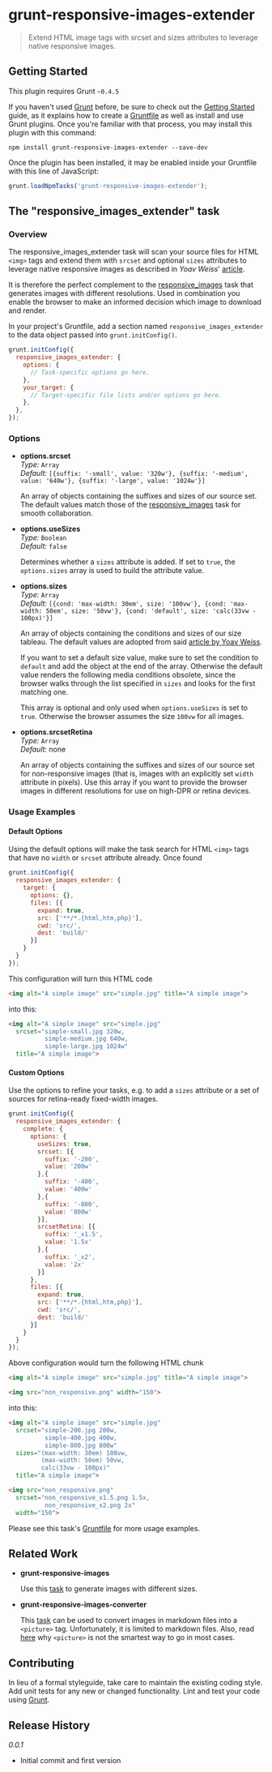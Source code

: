 # grunt-responsive-images-extender

> Extend HTML image tags with srcset and sizes attributes to leverage native responsive images.

## Getting Started
This plugin requires Grunt `~0.4.5`

If you haven't used [Grunt](http://gruntjs.com/) before, be sure to check out the [Getting Started](http://gruntjs.com/getting-started) guide, as it explains how to create a [Gruntfile](http://gruntjs.com/sample-gruntfile) as well as install and use Grunt plugins. Once you're familiar with that process, you may install this plugin with this command:

```shell
npm install grunt-responsive-images-extender --save-dev
```

Once the plugin has been installed, it may be enabled inside your Gruntfile with this line of JavaScript:

```js
grunt.loadNpmTasks('grunt-responsive-images-extender');
```

## The "responsive_images_extender" task

### Overview

The responsive_images_extender task will scan your source files for HTML `<img>` tags and extend them with `srcset` and optional `sizes` attributes to leverage native responsive images as described in *Yoav Weiss*' [article](https://dev.opera.com/articles/native-responsive-images/).

It is therefore the perfect complement to the [responsive_images](https://github.com/andismith/grunt-responsive-images/) task that generates images with different resolutions. Used in combination you enable the browser to make an informed decision which image to download and render.

In your project's Gruntfile, add a section named `responsive_images_extender` to the data object passed into `grunt.initConfig()`.

```js
grunt.initConfig({
  responsive_images_extender: {
    options: {
      // Task-specific options go here.
    },
    your_target: {
      // Target-specific file lists and/or options go here.
    },
  },
});
```

### Options

* **options.srcset**<br>
  *Type:* `Array`<br>
  *Default:* `[{suffix: '-small', value: '320w'}, {suffix: '-medium', value: '640w'}, {suffix: '-large', value: '1024w'}]`<br>

  An array of objects containing the suffixes and sizes of our source set. The default values match those of the [responsive_images](https://github.com/andismith/grunt-responsive-images/) task for smooth collaboration.

* **options.useSizes**<br>
  *Type:* `Boolean`<br>
  *Default:* `false`<br>

  Determines whether a `sizes` attribute is added. If set to `true`, the `options.sizes` array is used to build the attribute value.

* **options.sizes**<br>
  *Type:* `Array`<br>
  *Default:* `[{cond: 'max-width: 30em', size: '100vw'}, {cond: 'max-width: 50em', size: '50vw'}, {cond: 'default', size: 'calc(33vw - 100px)'}]`<br>

  An array of objects containing the conditions and sizes of our size tableau. The default values are adopted from said [article by Yoav Weiss](https://dev.opera.com/articles/native-responsive-images/).

  If you want to set a default size value, make sure to set the condition to `default` and add the object at the end of the array. Otherwise the default value renders the following media conditions obsolete, since the browser walks through the list specified in `sizes` and looks for the first matching one.

  This array is optional and only used when `options.useSizes` is set to `true`. Otherwise the browser assumes the size `100vw` for all images.

* **options.srcsetRetina**<br>
  *Type:* `Array`<br>
  *Default:* none<br>

  An array of objects containing the suffixes and sizes of our source set for non-responsive images (that is, images with an explicitly set `width` attribute in pixels). Use this array if you want to provide the browser images in different resolutions for use on high-DPR or retina devices.

### Usage Examples

#### Default Options
Using the default options will make the task search for HTML `<img>` tags that have no `width` or `srcset` attribute already. Once found

```js
grunt.initConfig({
  responsive_images_extender: {
    target: {
      options: {},
      files: [{
        expand: true,
        src: ['**/*.{html,htm,php}'],
        cwd: 'src/',
        dest: 'build/'
      }]
    }
  }
});
```

This configuration will turn this HTML code

```html
<img alt="A simple image" src="simple.jpg" title="A simple image">
```

into this:

```html
<img alt="A simple image" src="simple.jpg"
  srcset="simple-small.jpg 320w,
          simple-medium.jpg 640w,
          simple-large.jpg 1024w"
  title="A simple image">
```

#### Custom Options
Use the options to refine your tasks, e.g. to add a `sizes` attribute or a set of sources for retina-ready fixed-width images.

```js
grunt.initConfig({
  responsive_images_extender: {
    complete: {
      options: {
        useSizes: true,
        srcset: [{
          suffix: '-200',
          value: '200w'
        },{
          suffix: '-400',
          value: '400w'
        },{
          suffix: '-800',
          value: '800w'
        }],
        srcsetRetina: [{
          suffix: '_x1.5',
          value: '1.5x'
        },{
          suffix: '_x2',
          value: '2x'
        }]
      },
      files: [{
        expand: true,
        src: ['**/*.{html,htm,php}'],
        cwd: 'src/',
        dest: 'build/'
      }]
    }
  }
});
```

Above configuration would turn the following HTML chunk

```html
<img alt="A simple image" src="simple.jpg" title="A simple image">

<img src="non_responsive.png" width="150">
```

into this:

```html
<img alt="A simple image" src="simple.jpg"
  srcset="simple-200.jpg 200w,
          simple-400.jpg 400w,
          simple-800.jpg 800w"
  sizes="(max-width: 30em) 100vw,
         (max-width: 50em) 50vw,
         calc(33vw - 100px)"
  title="A simple image">

<img src="non_responsive.png"
  srcset="non_responsive_x1.5.png 1.5x,
          non_responsive_x2.png 2x"
  width="150">
```

Please see this task's [Gruntfile](https://github.com/smaxtastic/grunt-responsive-images-extender/blob/master/Gruntfile.js) for more usage examples.

## Related Work

* **grunt-responsive-images**
  
  Use this [task](https://github.com/andismith/grunt-responsive-images/) to generate images with different sizes.

* **grunt-responsive-images-converter**

  This [task](https://github.com/miller/grunt-responsive-images-converter/) can be used to convert images in markdown files into a `<picture>` tag. Unfortunately, it is limited to markdown files. Also, read [here](http://blog.cloudfour.com/dont-use-picture-most-of-the-time/) why `<picture>` is not the smartest way to go in most cases.

## Contributing
In lieu of a formal styleguide, take care to maintain the existing coding style. Add unit tests for any new or changed functionality. Lint and test your code using [Grunt](http://gruntjs.com/).

## Release History

*0.0.1*

* Initial commit and first version